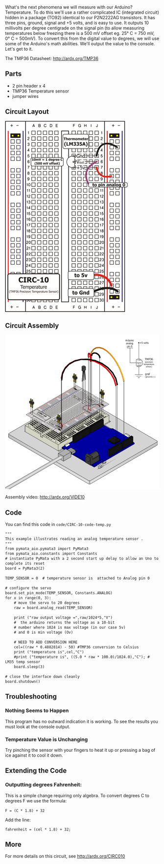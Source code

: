 
What's the next phenomena we will measure with our
Arduino? Temperature. To do this we'll use a rather
complicated IC (integrated circuit) hidden in a package (TO92)
identical to our P2N2222AG transistors. It has three pins,
ground, signal and +5 volts, and is easy to use. It outputs 10
millivolts per degree centigrade on the signal pin (to allow measuring temperatures below 
freezing there is a 500 mV offset eg. 25° C = 750 mV, 0° C = 500mV). To convert this from
the digital value to degrees, we will use some of the Arduino's math abilities.  We'll output the value to the console. Let's get to it.

The TMP36 Datasheet: http://ardx.org/TMP36

<a id="parts"></a>
## Parts

* 2 pin header x 4
* TMP36 Temperature sensor
* jumper wires

<a id="circuit"></a>
## Circuit Layout
[<img style="max-width:400px" src="../../images/circ/CIRC10-sheet-small.png" alt="Circuit Layout"/>](../../images/circ/CIRC10-sheet.png)

<a id="assembly"></a>
## Circuit Assembly
![Assembly Diagram](../../images/assembly/CIRC-10-3dexploded.png "Assembly Diagram")

Assembly video: http://ardx.org/VIDE10

<a id="code"></a>
## Code

You can find this code in `code/CIRC-10-code-temp.py`

	"""
	This example illustrates reading an analog temperature sensor .
	"""
	from pymata_aio.pymata3 import PyMata3
	from pymata_aio.constants import Constants
	# instantiate PyMata with a 2 second start up delay to allow an Uno to complete its reset
	board = PyMata3(2)
	
	TEMP_SENSOR = 0  # temperature sensor is  attached to Analog pin 0
	
	# configure the servo
	board.set_pin_mode(TEMP_SENSOR, Constants.ANALOG)
	for x in range(0, 3):
		# move the servo to 20 degrees
		raw = board.analog_read(TEMP_SENSOR)
		
		print ("raw output voltage =",raw/1024*5,"V")
		#  the arduino returns the voltage as a 10-bit
		# number where 1024 is max voltage (in our case 5v)
		# and 0 is min voltage (Ov)
		
		# NEED TO ADD CONVERSION HERE 
		cel=((raw * 0.4882814) - 50) #TMP36 conversion to Celsius 
		print ("temperature is",cel,"C")
		#print ("temperature is", ((5.0 * raw * 100.0)/1024.0),"C"); # LM35 temp sensor
		board.sleep(3)
	
	# close the interface down cleanly
	board.shutdown()
	

<a id="troubleshooting"></a>
## Troubleshooting

### Nothing Seems to Happen
This program has no outward indication it is working. To see the results you must look at the console output.

### Temperature Value is Unchanging
Try pinching the sensor with your fingers to heat it up or pressing a bag of ice against it to cool it down.

<a id="extending"></a>
## Extending the Code

### Outputting degrees Fahrenheit:
This is a simple change requiring only algebra. To
convert degrees C to degrees F we use the formula:  

`F = (C * 1.8) + 32`

Add the line:

	fahrenheit = (cel * 1.8) + 32;

<a id="more"></a>
## More
For more details on this circuit, see http://ardx.org/CIRC010
